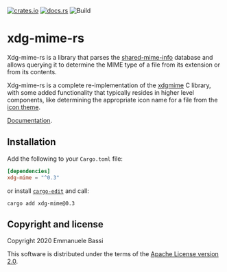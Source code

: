 [![crates.io](https://img.shields.io/crates/v/xdg_mime.svg)](https://crates.io/crates/xdg_mime)
[![docs.rs](https://docs.rs/xdg_mime/badge.svg)](https://docs.rs/xdg_mime)
![Build](https://github.com/ebassi/xdg-mime-rs/workflows/Build/badge.svg)

xdg-mime-rs
===========

Xdg-mime-rs is a library that parses the [shared-mime-info][shared-mime]
database and allows querying it to determine the MIME type of a file from
its extension or from its contents.

Xdg-mime-rs is a complete re-implementation of the [xdgmime][xdgmime] C
library, with some added functionality that typically resides in higher
level components, like determining the appropriate icon name for a file
from the [icon theme][fdo-icon-theme].

[Documentation][docs].

Installation
------------

Add the following to your `Cargo.toml` file:

```toml
[dependencies]
xdg-mime = "^0.3"
```

or install [`cargo-edit`][cargo-edit] and call:

```
cargo add xdg-mime@0.3
```

Copyright and license
---------------------

Copyright 2020  Emmanuele Bassi

This software is distributed under the terms of the [Apache License
version 2.0](./LICENSE.txt).

[shared-mime]: https://freedesktop.org/wiki/Specifications/shared-mime-info-spec/
[xdgmime]: https://gitlab.freedesktop.org/xdg/xdgmime
[fdo-icon-theme]: https://specifications.freedesktop.org/icon-theme-spec/icon-theme-spec-latest.html
[cargo-edit]: https://github.com/killercup/cargo-edit
[docs]: https://docs.rs/xdg_mime/
